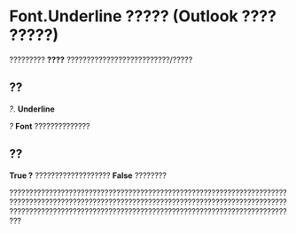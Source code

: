 
# Font.Underline ????? (Outlook ???? ?????)

????????? **????** ??????????????????????????/?????


## ??

 _?_. **Underline**

 _?_ **Font** ??????????????


## ??

 **True ?** ??????????????????? **False** ????????

???????????????????????????????????????????????????????????????????????????????????????????????????????????????????????????????????????????? ?????????????????????????????????????????????????????????????????????????

